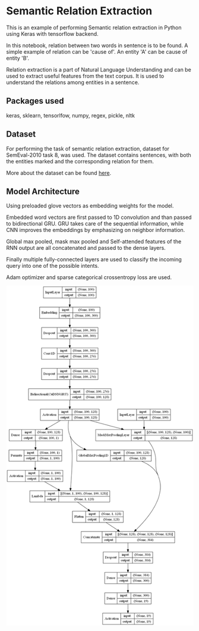 # Semantic Relation Extraction

This is an example of performing Semantic relation extraction in Python using Keras with tensorflow backend.

In this notebook, relation between two words in sentence is to be found. A simple example of relation can be 'cause of'. An entity 'A' can be cause of entity 'B'. 

Relation extraction is a part of Natural Language Understanding and can be used to extract useful features from the text corpus. It is used to understand the relations among entities in a sentence. 

## Packages used 

keras, sklearn, tensorlfow, numpy, regex, pickle, nltk

## Dataset

For performing the task of semantic relation extraction, dataset for SemEval-2010 task 8, was used. The dataset contains sentences, with both the entities marked and the corresponding relation for them.

More about the dataset can be found [here](http://www.aclweb.org/anthology/S10-1006).

## Model Architecture

Using preloaded glove vectors as embedding weights for the model.

Embedded word vectors are first passed to 1D convolution and than passed to bidirectional GRU. GRU takes care of the sequential information, while CNN improves the embeddings by emphasizing on neighbor information.

Global max pooled, mask max pooled and Self-attended features of the RNN output are all concatenated and passed to the dense layers.

Finally multiple fully-connected layers are used to classify the incoming query into one of the possible intents.

Adam optimizer and sparse categorical crossentropy loss are used.

![Model Architecture](../Images/model_semeval.png)
